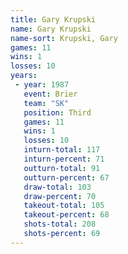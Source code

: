 ```yaml
---
title: Gary Krupski
name: Gary Krupski
name-sort: Krupski, Gary
games: 11
wins: 1
losses: 10
years:
 - year: 1987
   event: Brier
   team: "SK"
   position: Third
   games: 11
   wins: 1
   losses: 10
   inturn-total: 117
   inturn-percent: 71
   outturn-total: 91
   outturn-percent: 67
   draw-total: 103
   draw-percent: 70
   takeout-total: 105
   takeout-percent: 68
   shots-total: 208
   shots-percent: 69
---
```

